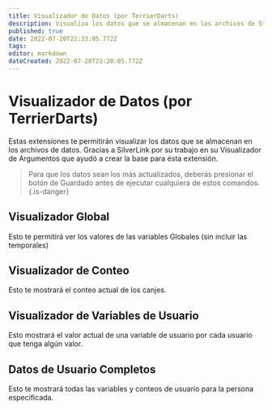```yaml
---
title: Visualizador de Datos (por TerrierDarts)
description: Visualiza los datos que se almacenan en los archivos de Streamer.bot
published: true
date: 2022-07-20T22:33:05.772Z
tags:
editor: markdown
dateCreated: 2022-07-20T22:20:05.772Z
---
```


# Visualizador de Datos (por TerrierDarts)

Estas extensiones te permitirán visualizar los datos que se almacenan en los archivos de datos. Gracias a SilverLink por su trabajo en su Visualizador de Argumentos que ayudó a crear la base para ésta extensión.
> Para que los datos sean los más actualizados, deberás presionar el botón de Guardado antes de ejecutar cualquiera de estos comandos. {.is-danger}
## Visualizador Global
Esto te permitirá ver los valores de las variables Globales (sin incluir las temporales)

## Visualizador de Conteo
Esto te mostrará el conteo actual de los canjes.

## Visualizador de Variables de Usuario
Esto mostrará el valor actual de una variable de usuario por cada usuario que tenga algún valor.

## Datos de Usuario Completos
Esto te mostrará todas las variables y conteos de usuario para la persona especificada.